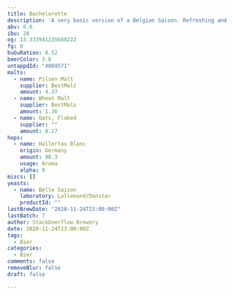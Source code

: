 ```yaml
---
title: Bachelorette
description: 'A very basic version of a Belgian Saison. Refreshing and crushable. '
abv: 6.6
ibu: 28
og: 13.333941235608222
fg: 0
buGuRation: 0.52
beerColor: 3.8
untappdId: "4069571"
malts:
  - name: Pilsen Malt
    supplier: BestMalz
    amount: 4.37
  - name: Wheat Malt
    supplier: BestMalz
    amount: 1.36
  - name: Oats, Flaked
    supplier: ""
    amount: 0.27
hops:
  - name: Hallertau Blanc
    origin: Germany
    amount: 98.3
    usage: Aroma
    alpha: 8
miscs: []
yeasts:
  - name: Belle Saison
    laboratory: Lallemand/Danstar
    productId: ""
lastBrewDate: "2020-11-24T23:00:00Z"
lastBatch: 7
author: StackOverflow Brewery
date: 2020-11-24T23:00:00Z
tags:
  - Bier
categories:
  - Bier
comments: false
removeBlur: false
draft: false

---
```

